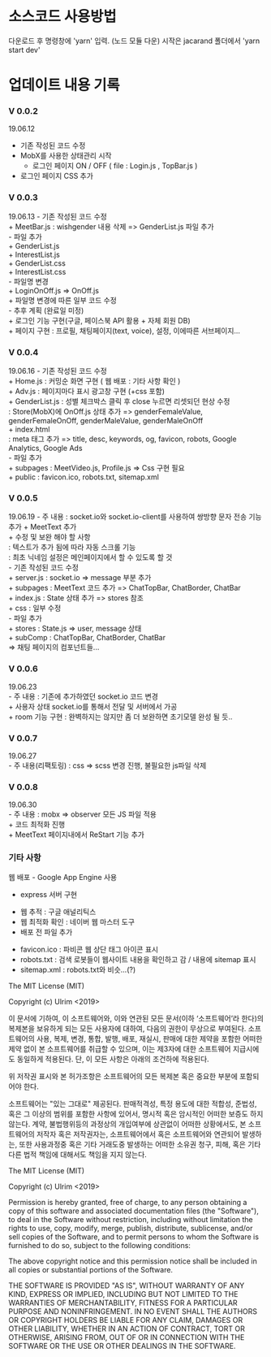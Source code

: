 <h1>소스코드 사용방법</h1>
다운로드 후 명령창에 'yarn' 입력. (노드 모듈 다운) 
시작은 jacarand 폴더에서 'yarn start dev' 

<h1>업데이트 내용 기록</h1>
<h3>V 0.0.2</h3>
 19.06.12 <br />

- 기존 작성된 코드 수정 <br />
- MobX를 사용한 상태관리 시작 <br />
  + 로그인 페이지 ON / OFF ( file : Login.js , TopBar.js ) <br />
- 로그인 페이지 CSS 추가 <br />
<h3>V 0.0.3</h3>
19.06.13 
- 기존 작성된 코드 수정 <br />
  + MeetBar.js : wishgender 내용 삭제 => GenderList.js 파일 추가 <br />
- 파일 추가 <br />
  + GenderList.js <br />
  + InterestList.js <br />
  + GenderList.css <br />
  + InterestList.css <br />
- 파일명 변경 <br />
  + LoginOnOff.js => OnOff.js <br />
  + 파일명 변경에 따른 일부 코드 수정 <br />
- 추후 계획 (완료일 미정) <br />
  + 로그인 기능 구현(구글, 페이스북 API 활용 + 자체 회원 DB) <br />
  + 페이지 구현 : 프로필, 채팅페이지(text, voice), 설정, 이에따른 서브페이지... <br />

  <h3>V 0.0.4</h3>
19.06.16 
- 기존 작성된 코드 수정 <br />
  + Home.js : 커밍순 화면 구현 ( 웹 배포 : 기타 사항 확인 ) <br />
  + Adv.js : 페이지마다 표시 광고창 구현 (+css 포함) <br />
  + GenderList.js : 성별 체크박스 클릭 후 close 누르면 리셋되던 현상 수정 <br />
    : Store(MobX)에 OnOff.js 상태 추가 => genderFemaleValue, genderFemaleOnOff, genderMaleValue, genderMaleOnOff <br />
  + index.html <br />
    : meta 태그 추가 => title, desc, keywords, og, favicon, robots, Google Analytics, Google Ads <br />
- 파일 추가 <br />
  + subpages : MeetVideo.js, Profile.js => Css 구현 필요<br />
  + public : favicon.ico, robots.txt, sitemap.xml<br />
 
<h3>V 0.0.5</h3>
19.06.19
- 주 내용 : socket.io와 socket.io-client를 사용하여 쌍방향 문자 전송 기능 추가
  + MeetText 추가<br />
  + 수정 및 보완 해야 할 사항<br />
    : 텍스트가 추가 됨에 따라 자동 스크롤 기능<br />
    : 최초 닉네임 설정은 메인페이지에서 할 수 있도록 할 것<br />
- 기존 작성된 코드 수정<br />
  + server.js : socket.io => message 부분 추가<br />
  + subpages : MeetText 코드 추가 => ChatTopBar, ChatBorder, ChatBar<br />
  + index.js : State 상태 추가 => stores 참조<br />
  + css : 일부 수정<br />
- 파일 추가<br />
  + stores : State.js => user, message 상태<br />
  + subComp : ChatTopBar, ChatBorder, ChatBar<br />
    => 채팅 페이지의 컴포넌트들...<br />

<h3>V 0.0.6</h3>
19.06.23 <br />
- 주 내용 : 기존에 추가하였던 socket.io 코드 변경 <br />
  + 사용자 상태 socket.io를 통해서 전달 및 서버에서 가공 <br />
  + room 기능 구현 : 완벽하지는 않지만 좀 더 보완하면 초기모델 완성 될 듯.. <br />

<h3>V 0.0.7</h3>
19.06.27 <br />
- 주 내용(리팩토링) : css => scss 변경 진행, 불필요한 js파일 삭제 <br />

<h3>V 0.0.8</h3>
19.06.30 <br />
- 주 내용 : mobx => observer 모든 JS 파일 적용 <br />
  + 코드 최적화 진행 <br />
  + MeetText 페이지내에서 ReStart 기능 추가 <br />

<h3>기타 사항</h3>
웹 배포
 - Google App Engine 사용<br />

 + express 서버 구현 <br />
- 웹 추적 : 구글 애널리틱스 <br />
- 웹 최적화 확인 : 네이버 웹 마스터 도구 <br />
- 배포 전 파일 추가 <br />
+ favicon.ico : 파비콘 웹 상단 태그 아이콘 표시 <br />
+ robots.txt : 검색 로봇들이 웹사이트 내용을 확인하고 감 / 내용에 sitemap 표시 <br />
+ sitemap.xml : robots.txt와 비슷...(?)<br />


The MIT License (MIT)<br />

Copyright (c) Ulrim <2019><br />

이 문서에 기하여, 이 소프트웨어와, 이와 연관된 모든 문서(이하 ‘소프트웨어’라 한다)의 복제본을 보유하게 되는 모든 사용자에 대하여, 다음의 권한이 무상으로 부여된다. 소프트웨어의 사용, 복제, 변경, 통합, 발행, 배포, 재실시, 판매에 대한 제약을 포함한 어떠한 제약 없이 본 소프트웨어를 취급할 수 있으며, 이는 제3자에 대한 소프트웨어 지급시에도 동일하게 적용된다. 단, 이 모든 사항은 아래의 조건하에 적용된다. <br />

위 저작권 표시와 본 허가조항은 소프트웨어의 모든 복제본 혹은 중요한 부분에 포함되어야 한다. <br />

소프트웨어는 "있는 그대로" 제공된다. 판매적격성, 특정 용도에 대한 적합성, 준법성, 혹은 그 이상의 범위를 포함한 사항에 있어서, 명시적 혹은 암시적인 어떠한 보증도 하지 않는다. 계약, 불법행위등의 과정상의 개입여부에 상관없이 어떠한 상황에서도, 본 소프트웨어의 저작자 혹은 저작권자는, 소프트웨어에서 혹은 소프트웨어와 연관되어 발생하는, 또한 사용과정중 혹은 기타 거래도중 발생하는 어떠한 소유권 청구, 피해, 혹은 기타 다른 법적 책임에 대해서도 책임을 지지 않는다.<br />

The MIT License (MIT)<br />

Copyright (c) Ulrim <2019><br />

Permission is hereby granted, free of charge, to any person obtaining a copy of this software and associated documentation files (the "Software"), to deal in the Software without restriction, including without limitation the rights to use, copy, modify, merge, publish, distribute, sublicense, and/or sell copies of the Software, and to permit persons to whom the Software is furnished to do so, subject to the following conditions: <br />

The above copyright notice and this permission notice shall be included in all copies or substantial portions of the Software. <br />

THE SOFTWARE IS PROVIDED "AS IS", WITHOUT WARRANTY OF ANY KIND, EXPRESS OR IMPLIED, INCLUDING BUT NOT LIMITED TO THE WARRANTIES OF MERCHANTABILITY, FITNESS FOR A PARTICULAR PURPOSE AND NONINFRINGEMENT. IN NO EVENT SHALL THE AUTHORS OR COPYRIGHT HOLDERS BE LIABLE FOR ANY CLAIM, DAMAGES OR OTHER LIABILITY, WHETHER IN AN ACTION OF CONTRACT, TORT OR OTHERWISE, ARISING FROM, OUT OF OR IN CONNECTION WITH THE SOFTWARE OR THE USE OR OTHER DEALINGS IN THE SOFTWARE.<br />
